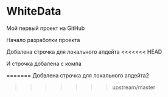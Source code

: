 # WhiteData
Мой первый проект на GitHub

 Начало разработки проекта

Добвлена строчка для локального апдейта
<<<<<<< HEAD

И строчка добалена с компа



=======
Добвлена строчка для локального апдейта2
>>>>>>> upstream/master
